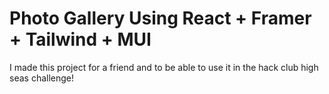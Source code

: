 # Photo Gallery Using React + Framer + Tailwind + MUI

I made this project for a friend and to be able to use it in the hack club high seas challenge!
